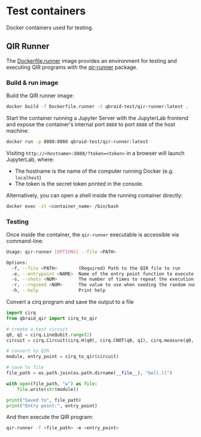 # Test containers

Docker containers used for testing.

## QIR Runner

The [Dockerfile.runner](Dockerfile.runner) image provides an environment for testing and executing QIR programs
with the [qir-runner](https://github.com/qir-alliance/qir-runner/tree/main) package.

### Build & run image

Build the QIR runner image:

```bash
docker build -f Dockerfile.runner -t qbraid-test/qir-runner:latest .
```

Start the container running a Jupyter Server with the JupyterLab frontend and expose the container's internal port `8888` to port `8888` of the host machine:

```bash
docker run -p 8888:8888 qbraid-test/qir-runner:latest
```

Visiting `http://<hostname>:8888/?token=<token>` in a browser will launch JupyterLab, where:

- The hostname is the name of the computer running Docker (e.g. `localhost`)
- The token is the secret token printed in the console.

Alternatively, you can open a shell inside the running container directly:

```bash
docker exec -it <container_name> /bin/bash
```

### Testing

Once inside the container, the `qir-runner` executable is accessible via command-line:

```bash
Usage: qir-runner [OPTIONS] --file <PATH>

Options:
  -f, --file <PATH>        (Required) Path to the QIR file to run
  -e, --entrypoint <NAME>  Name of the entry point function to execute
  -s, --shots <NUM>        The number of times to repeat the execution of the chosen entry point in the program [default: 1]
  -r, --rngseed <NUM>      The value to use when seeding the random number generator used for quantum simulation
  -h, --help               Print help
```

Convert a cirq program and save the output to a file

```python
import cirq
from qbraid_qir import cirq_to_qir

# create a test circuit
q0, q1 = cirq.LineQubit.range(2)
circuit = cirq.Circuit(cirq.H(q0), cirq.CNOT(q0, q1), cirq.measure(q0, q1))

# convert to QIR
module, entry_point = cirq_to_qir(circuit)

# save to file
file_path = os.path.join(os.path.dirname(__file__), "bell.ll")

with open(file_path, "w") as file:
    file.write(str(module))

print("Saved to", file_path)
print("Entry point:", entry_point)
```

And then execute the QIR program:

```bash
qir-runner -f <file_path> -e <entry_point>
```

